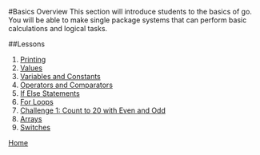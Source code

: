 #Basics Overview
This section will introduce students to the basics of go. You will be able to make single package systems that can perform basic calculations and logical tasks.

##Lessons
1. [Printing](./printing/printing.md)
1. [Values](./values/values.md)
1. [Variables and Constants](./vars-consts/vars-consts.md)
1. [Operators and Comparators](./operators-comparators/operators-comparators.md)
1. [If Else Statements](./if-else/if-else.md)
1. [For Loops](for/for.md)
1. [Challenge 1: Count to 20 with Even and Odd](../challenges/basics/20-even-odd/20-even-odd.md)
1. [Arrays](arrays/arrays.md)
1. [Switches](switches/switches.md)

[Home](../README.md)

